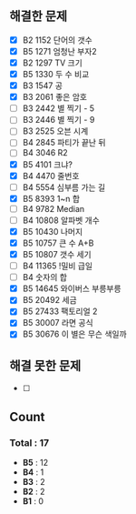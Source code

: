 ## 해결한 문제 

- [x] B2 1152 단어의 갯수
- [x] B5 1271 엄청난 부자2
- [x] B2 1297 TV 크기
- [x] B5 1330 두 수 비교
- [x] B3 1547 공
- [x] B3 2061 좋은 암호
- [ ] B3 2442 별 찍기 - 5
- [ ] B3 2446 별 찍기 - 9
- [ ] B3 2525 오븐 시계
- [ ] B4 2845 파티가 끝난 뒤
- [ ] B4 3046 R2
- [x] B5 4101 크냐? 
- [x] B4 4470 줄번호
- [ ] B4 5554 심부름 가는 길
- [x] B5 8393 1~n 합
- [ ] B4 9782 Median
- [ ] B4 10808 알파벳 개수
- [x] B5 10430 나머지 
- [x] B5 10757 큰 수 A+B
- [x] B5 10807 갯수 세기
- [ ] B4 11365 !밀비 급일
- [ ] B4 숫자의 합
- [x] B5 14645 와이버스 부릉부릉
- [x] B5 20492 세금
- [x] B5 27433 팩토리얼 2
- [x] B5 30007 라면 공식
- [x] B5 30676 이 별은 무슨 색일까
 
## 해결 못한 문제
- [ ]


## Count
### Total : 17
- **B5** : 12
- **B4** : 1
- **B3** : 2
- **B2** : 2
- **B1** : 0
